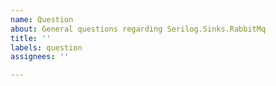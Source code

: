 ```yaml
---
name: Question
about: General questions regarding Serilog.Sinks.RabbitMq
title: ''
labels: question
assignees: ''

---
```



